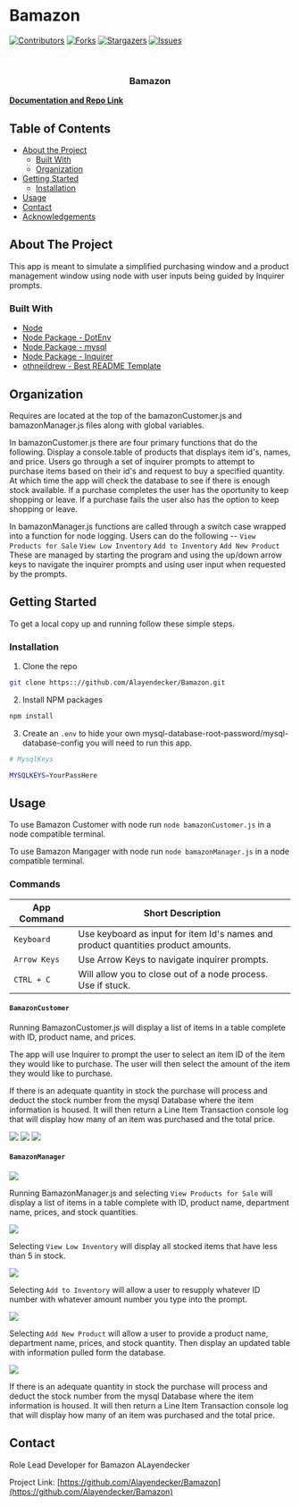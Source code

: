 # Bamazon

[![Contributors][contributors-shield]][contributors-url]
[![Forks][forks-shield]][forks-url]
[![Stargazers][stars-shield]][stars-url]
[![Issues][issues-shield]][issues-url]

<!-- PROJECT LOGO -->
<br />
<p align="center">
  <h3 align="center">Bamazon</h3>
    <a href="https://github.com/Alayendecker/Bamazon"><strong>Documentation and Repo Link</strong></a>
    <br />
  </p>
</p>

<!-- TABLE OF CONTENTS -->

## Table of Contents

- [About the Project](#about-the-project)
  - [Built With](#built-with)
  - [Organization](#Organization)
- [Getting Started](#getting-started)
  - [Installation](#installation)
- [Usage](#usage)
- [Contact](#contact)
- [Acknowledgements](#acknowledgements)

<!-- ABOUT THE PROJECT -->

## About The Project

This app is meant to simulate a simplified purchasing window and a product management window using node with user inputs being guided by Inquirer prompts.

### Built With

- [Node](https://nodejs.org/en/)
- [Node Package - DotEnv](https://www.npmjs.com/package/dotenv)
- [Node Package - mysql](https://www.npmjs.com/package/mysql)
- [Node Package - Inquirer](https://www.npmjs.com/package/inquirer)
- [othneildrew - Best README Template](https://github.com/othneildrew/Best-README-Template)

<!-- Organization -->

## Organization

Requires are located at the top of the bamazonCustomer.js and bamazonManager.js files along with global variables.

In bamazonCustomer.js there are four primary functions that do the following. Display a console.table of products that displays item id's, names, and price. Users go through a set of inquirer prompts to attempt to purchase items based on their id's and request to buy a specified quantity. At which time the app will check the database to see if there is enough stock available. If a purchase completes the user has the oportunity to keep shopping or leave. If a purchase fails the user also has the option to keep shopping or leave.

In bamazonManager.js functions are called through a switch case wrapped into a function for node logging. Users can do the following --
`View Products for Sale`
`View Low Inventory`
`Add to Inventory`
`Add New Product`
These are managed by starting the program and using the up/down arrow keys to navigate the inquirer prompts and using user input when requested by the prompts.

<!-- GETTING STARTED -->

## Getting Started

To get a local copy up and running follow these simple steps.

### Installation

1. Clone the repo

```sh
git clone https:://github.com/Alayendecker/Bamazon.git
```

2. Install NPM packages

```sh
npm install
```

3. Create an `.env` to hide your own mysql-database-root-password/mysql-database-config you will need to run this app.

```sh
# MysqlKeys

MYSQLKEYS=YourPassHere
```

<!-- USAGE EXAMPLES -->

## Usage

To use Bamazon Customer with node run `node bamazonCustomer.js` in a node compatible terminal.

To use Bamazon Mangager with node run `node bamazonManager.js` in a node compatible terminal.

### Commands

| App Command  | Short Description                                                                 |
| ------------ | --------------------------------------------------------------------------------- |
| `Keyboard`   | Use keyboard as input for item Id's names and product quantities product amounts. |
| `Arrow Keys` | Use Arrow Keys to navigate inquirer prompts.                                      |
| `CTRL + C`   | Will allow you to close out of a node process. Use if stuck.                      |

#### `BamazonCustomer`

Running BamazonCustomer.js will display a list of items in a table complete with ID, product name, and prices.

The app will use Inquirer to prompt the user to select an item ID of the item they would like to purchase. The user will then select the amount of the item they would like to purchase.

If there is an adequate quantity in stock the purchase will process and deduct the stock number from the mysql Database where the item information is housed. It will then return a Line Item Transaction console log that will display how many of an item was purchased and the total price.

<img src="https://github.com/ALayendecker/Bamazon/blob/master/assets/images/Customer-Load.PNG"/>

<img src="https://github.com/ALayendecker/Bamazon/blob/master/assets/images/Customer-Complete-Trans.PNG"/>

<img src="https://github.com/ALayendecker/Bamazon/blob/master/assets/images/Failed-Trans.PNG"/>

#### `BamazonManager`

<img src="https://github.com/ALayendecker/Bamazon/blob/master/assets/images/Manager-load.PNG"/>

Running BamazonManager.js and selecting `View Products for Sale` will display a list of items in a table complete with ID, product name, department name, prices, and stock quantities.

<img src="https://github.com/ALayendecker/Bamazon/blob/master/assets/images/Manager-Prod-View.PNG"/>

Selecting `View Low Inventory` will display all stocked items that have less than 5 in stock.

<img src="https://github.com/ALayendecker/Bamazon/blob/master/assets/images/Low-Inv.PNG"/>

Selecting `Add to Inventory` will allow a user to resupply whatever ID number with whatever amount number you type into the prompt.

<img src="https://github.com/ALayendecker/Bamazon/blob/master/assets/images/manager-restock.PNG"/>

Selecting `Add New Product` will allow a user to provide a product name, department name, prices, and stock quantity. Then display an updated table with information pulled form the database.

<img src="https://github.com/ALayendecker/Bamazon/blob/master/assets/images/New-Item.PNG"/>

If there is an adequate quantity in stock the purchase will process and deduct the stock number from the mysql Database where the item information is housed. It will then return a Line Item Transaction console log that will display how many of an item was purchased and the total price.

<!-- CONTACT -->

## Contact

Role Lead Developer for Bamazon ALayendecker

Project Link: [https://github.com/Alayendecker/Bamazon](https://github.com/Alayendecker/Bamazon)

<!-- MARKDOWN LINKS & IMAGES -->
<!-- https://www.markdownguide.org/basic-syntax/#reference-style-links -->

[contributors-shield]: https://img.shields.io/github/contributors/Alayendecker/Bamazon.svg?style=flat-square
[contributors-url]: https://github.com/Alayendecker/Bamazon/graphs/contributors
[forks-shield]: https://img.shields.io/github/forks/Alayendecker/Bamazon.svg?style=flat-square
[forks-url]: https://github.com/Alayendecker/Bamazon/network/members
[stars-shield]: https://img.shields.io/github/stars/Alayendecker/Bamazon.svg?style=flat-square
[stars-url]: https://github.com/Alayendecker/Bamazon/stargazers
[issues-shield]: https://img.shields.io/github/issues/Alayendecker/Bamazon.svg?style=flat-square
[issues-url]: https://github.com/Alayendecker/Bamazon/issues
